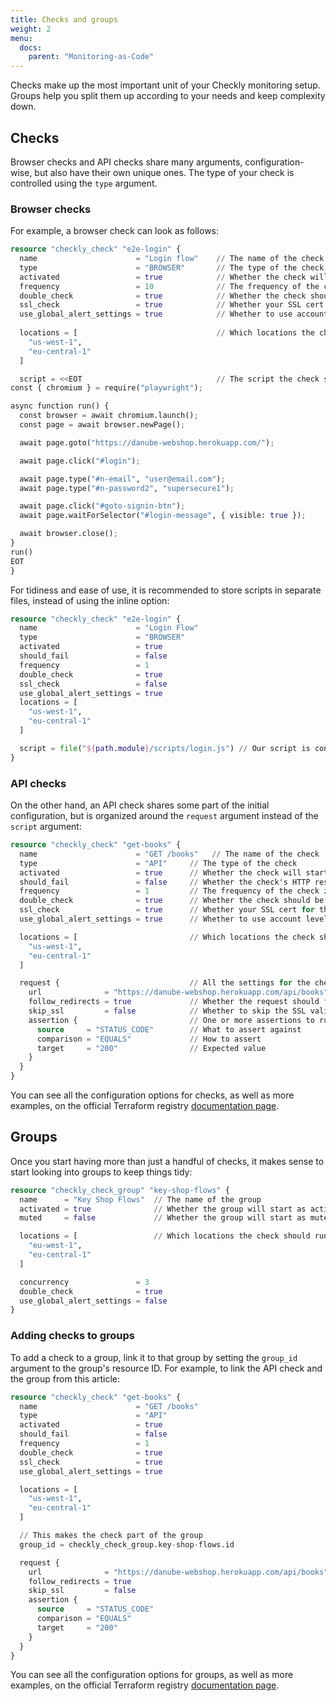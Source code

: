 ```yaml
---
title: Checks and groups
weight: 2
menu:
  docs:
    parent: "Monitoring-as-Code"
---
```


Checks make up the most important unit of your Checkly monitoring setup. Groups help you split them up according to your needs and keep complexity down.

## Checks

Browser checks and API checks share many arguments, configuration-wise, but also have their own unique ones. The type of your check is controlled using the `type` argument.

### Browser checks

For example, a browser check can look as follows:

```terraform
resource "checkly_check" "e2e-login" {
  name                      = "Login flow"    // The name of the check
  type                      = "BROWSER"       // The type of the check
  activated                 = true            // Whether the check will start as active on creation
  frequency                 = 10              // The frequency of the check in minutes
  double_check              = true            // Whether the check should be run once more on failure
  ssl_check                 = true            // Whether your SSL cert for the given domain should be checked too
  use_global_alert_settings = true            // Whether to use account level alert setting instead of the alert setting defined on this check
  
  locations = [                               // Which locations the check should run from (if not in a group)
    "us-west-1",
    "eu-central-1"
  ]

  script = <<EOT                              // The script the check should execute
const { chromium } = require("playwright");

async function run() {
  const browser = await chromium.launch();
  const page = await browser.newPage();

  await page.goto("https://danube-webshop.herokuapp.com/");

  await page.click("#login");

  await page.type("#n-email", "user@email.com");
  await page.type("#n-password2", "supersecure1");

  await page.click("#goto-signin-btn");
  await page.waitForSelector("#login-message", { visible: true });

  await browser.close();
}
run()
EOT
}
```

For tidiness and ease of use, it is recommended to store scripts in separate files, instead of using the inline option:

```terraform
resource "checkly_check" "e2e-login" {
  name                      = "Login Flow"
  type                      = "BROWSER"
  activated                 = true
  should_fail               = false
  frequency                 = 1
  double_check              = true
  ssl_check                 = false
  use_global_alert_settings = true
  locations = [
    "us-west-1",
    "eu-central-1"
  ]

  script = file("${path.module}/scripts/login.js") // Our script is contained in this file
}
```

### API checks

On the other hand, an API check shares some part of the initial configuration, but is organized around the `request` argument instead of the `script` argument:

```terraform
resource "checkly_check" "get-books" {
  name                      = "GET /books"   // The name of the check
  type                      = "API"     // The type of the check
  activated                 = true      // Whether the check will start as active on creation
  should_fail               = false     // Whether the check's HTTP response's status is expected to be >399
  frequency                 = 1         // The frequency of the check in minutes
  double_check              = true      // Whether the check should be run once more on failure
  ssl_check                 = true      // Whether your SSL cert for the given domain should be checked too
  use_global_alert_settings = true      // Whether to use account level alert setting instead of the alert setting defined on this check

  locations = [                         // Which locations the check should run from (if not in a group)
    "us-west-1",
    "eu-central-1"
  ]

  request {                             // All the settings for the check's HTTP request
    url              = "https://danube-webshop.herokuapp.com/api/books"   // The request URL
    follow_redirects = true             // Whether the request should follow redirects
    skip_ssl         = false            // Whether to skip the SSL validation on the target server
    assertion {                         // One or more assertions to run against the HTTP response
      source     = "STATUS_CODE"        // What to assert against
      comparison = "EQUALS"             // How to assert
      target     = "200"                // Expected value
    }
  }
}
```

You can see all the configuration options for checks, as well as more examples, on the official Terraform registry [documentation page](https://registry.terraform.io/providers/checkly/checkly/latest/docs/resources/checkly_check).

## Groups

Once you start having more than just a handful of checks, it makes sense to start looking into groups to keep things tidy:

```terraform
resource "checkly_check_group" "key-shop-flows" {
  name      = "Key Shop Flows"  // The name of the group
  activated = true              // Whether the group will start as active on creation
  muted     = false             // Whether the group will start as muted on creation

  locations = [                 // Which locations the check should run from (if not in a group)
    "eu-west-1",
    "eu-central-1"
  ]

  concurrency               = 3
  double_check              = true
  use_global_alert_settings = false
}
```

### Adding checks to groups

To add a check to a group, link it to that group by setting the `group_id` argument to the group's resource ID. For example, to link the API check and the group from this article:

```terraform
resource "checkly_check" "get-books" {
  name                      = "GET /books"
  type                      = "API"
  activated                 = true
  should_fail               = false
  frequency                 = 1
  double_check              = true
  ssl_check                 = true
  use_global_alert_settings = true

  locations = [
    "us-west-1",
    "eu-central-1"
  ]

  // This makes the check part of the group
  group_id = checkly_check_group.key-shop-flows.id

  request {
    url              = "https://danube-webshop.herokuapp.com/api/books"
    follow_redirects = true
    skip_ssl         = false
    assertion {
      source     = "STATUS_CODE"
      comparison = "EQUALS"
      target     = "200"
    }
  }
}
```

You can see all the configuration options for groups, as well as more examples, on the official Terraform registry [documentation page](https://registry.terraform.io/providers/checkly/checkly/latest/docs/resources/checkly_check_group).